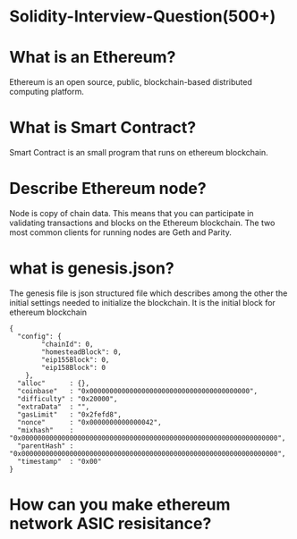 # Solidity-Interview-Question(500+)

# What is an Ethereum?
Ethereum is an open source, public, blockchain-based distributed computing platform.

# What is Smart Contract?
Smart Contract is an small program that runs on ethereum blockchain.

# Describe Ethereum node?
Node is copy of chain data. This means that you can participate in validating transactions and blocks on the Ethereum blockchain. The two most common clients for running nodes are Geth and Parity. 

# what is genesis.json?
The genesis file is json structured file which describes among the other the initial settings needed to initialize the blockchain. It is the initial block for ethereum blockchain
```
{
  "config": {
        "chainId": 0,
        "homesteadBlock": 0,
        "eip155Block": 0,
        "eip158Block": 0
    },
  "alloc"      : {},
  "coinbase"   : "0x0000000000000000000000000000000000000000",
  "difficulty" : "0x20000",
  "extraData"  : "",
  "gasLimit"   : "0x2fefd8",
  "nonce"      : "0x0000000000000042",
  "mixhash"    : "0x0000000000000000000000000000000000000000000000000000000000000000",
  "parentHash" : "0x0000000000000000000000000000000000000000000000000000000000000000",
  "timestamp"  : "0x00"
}
```

# How can you make ethereum network ASIC resisitance?

